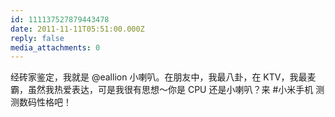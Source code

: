 ```yaml
---
id: 111137527879443478
date: 2011-11-11T05:51:00.000Z
reply: false
media_attachments: 0
---
```


经砖家鉴定，我就是 @eallion 小喇叭。在朋友中，我最八卦，在 KTV，我最麦霸，虽然我热爱表达，可是我很有思想～你是 CPU 还是小喇叭？来 #小米手机 测测数码性格吧！ ​​​​

